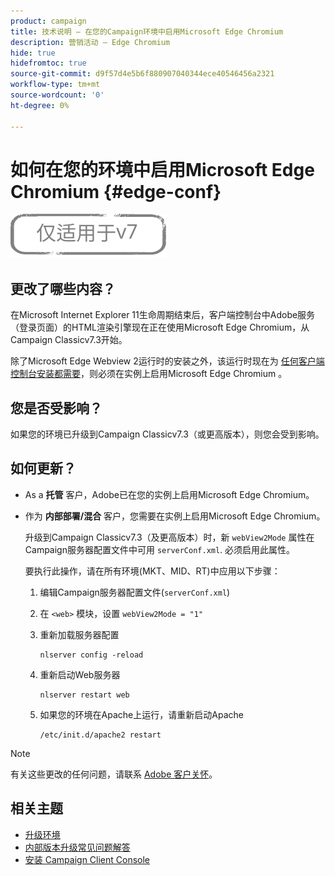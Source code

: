 ```yaml
---
product: campaign
title: 技术说明 — 在您的Campaign环境中启用Microsoft Edge Chromium
description: 营销活动 — Edge Chromium
hide: true
hidefromtoc: true
source-git-commit: d9f57d4e5b6f880907040344ece40546456a2321
workflow-type: tm+mt
source-wordcount: '0'
ht-degree: 0%

---
```



# 如何在您的环境中启用Microsoft Edge Chromium {#edge-conf}

![](../../assets/v7-only.svg)


## 更改了哪些内容？

在Microsoft Internet Explorer 11生命周期结束后，客户端控制台中Adobe服务（登录页面）的HTML渲染引擎现在正在使用Microsoft Edge Chromium，从Campaign Classicv7.3开始。

除了Microsoft Edge Webview 2运行时的安装之外，该运行时现在为 [任何客户端控制台安装都需要](../../installation/using/installing-the-client-console.md#webview)，则必须在实例上启用Microsoft Edge Chromium 。

## 您是否受影响？

如果您的环境已升级到Campaign Classicv7.3（或更高版本），则您会受到影响。

## 如何更新？

* As a **托管** 客户，Adobe已在您的实例上启用Microsoft Edge Chromium。

* 作为 **内部部署/混合** 客户，您需要在实例上启用Microsoft Edge Chromium。

   升级到Campaign Classicv7.3（及更高版本）时，新 `webView2Mode` 属性在Campaign服务器配置文件中可用 `serverConf.xml`. 必须启用此属性。

   要执行此操作，请在所有环境(MKT、MID、RT)中应用以下步骤：

   1. 编辑Campaign服务器配置文件(`serverConf.xml`)
   1. 在 `<web>` 模块，设置 `webView2Mode = "1"`
   1. 重新加载服务器配置

      ```
      nlserver config -reload
      ```

   1. 重新启动Web服务器

      ```
      nlserver restart web
      ```

   1. 如果您的环境在Apache上运行，请重新启动Apache

      ```
      /etc/init.d/apache2 restart
      ```


>[!NOTE]
>
>有关这些更改的任何问题，请联系 [Adobe 客户关怀](https://helpx.adobe.com/cn/enterprise/admin-guide.html/enterprise/using/support-for-experience-cloud.ug.html)。

## 相关主题

* [升级环境](../../production/using/build-upgrade.md)
* [内部版本升级常见问题解答](../../platform/using/faq-build-upgrade.md)
* [安装 Campaign Client Console](../../installation/using/installing-the-client-console.md)

